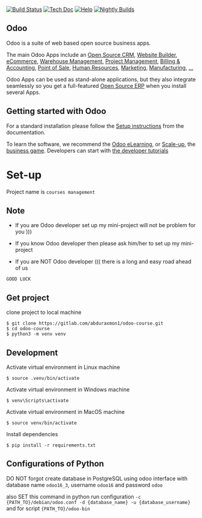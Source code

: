 [![Build Status](https://runbot.odoo.com/runbot/badge/flat/1/master.svg)](https://runbot.odoo.com/runbot)
[![Tech Doc](https://img.shields.io/badge/master-docs-875A7B.svg?style=flat&colorA=8F8F8F)](https://www.odoo.com/documentation/16.0)
[![Help](https://img.shields.io/badge/master-help-875A7B.svg?style=flat&colorA=8F8F8F)](https://www.odoo.com/forum/help-1)
[![Nightly Builds](https://img.shields.io/badge/master-nightly-875A7B.svg?style=flat&colorA=8F8F8F)](https://nightly.odoo.com/)

Odoo
----

Odoo is a suite of web based open source business apps.

The main Odoo Apps include an <a href="https://www.odoo.com/page/crm">Open Source CRM</a>,
<a href="https://www.odoo.com/app/website">Website Builder</a>,
<a href="https://www.odoo.com/app/ecommerce">eCommerce</a>,
<a href="https://www.odoo.com/app/inventory">Warehouse Management</a>,
<a href="https://www.odoo.com/app/project">Project Management</a>,
<a href="https://www.odoo.com/app/accounting">Billing &amp; Accounting</a>,
<a href="https://www.odoo.com/app/point-of-sale-shop">Point of Sale</a>,
<a href="https://www.odoo.com/app/employees">Human Resources</a>,
<a href="https://www.odoo.com/app/social-marketing">Marketing</a>,
<a href="https://www.odoo.com/app/manufacturing">Manufacturing</a>,
<a href="https://www.odoo.com/">...</a>

Odoo Apps can be used as stand-alone applications, but they also integrate seamlessly so you get
a full-featured <a href="https://www.odoo.com">Open Source ERP</a> when you install several Apps.

Getting started with Odoo
-------------------------

For a standard installation please follow
the <a href="https://www.odoo.com/documentation/16.0/administration/install/install.html">Setup instructions</a>
from the documentation.

To learn the software, we recommend the <a href="https://www.odoo.com/slides">Odoo eLearning</a>,
or <a href="https://www.odoo.com/page/scale-up-business-game">Scale-up</a>,
the <a href="https://www.odoo.com/page/scale-up-business-game">business game</a>. Developers can start
with <a href="https://www.odoo.com/documentation/16.0/developer/howtos.html">the developer tutorials</a>

# Set-up

Project name is `courses management`

## Note

* If you are Odoo developer set up my mini-project will not be problem for you )))

* If you know Odoo developer then please ask him/her to set up my mini-project

* If you are NOT Odoo developer ((( there is a long and easy road ahead of us

`GOOD LUCK`

## Get project

clone project to local machine

```shell
$ git clone https://gitlab.com/abduraxmon1/odoo-course.git
$ cd odoo-course
$ python3 -m venv venv
```

## Development

Activate virtual environment in Linux machine

```shell
$ source .venv/bin/activate
```

Activate virtual environment in Windows machine

```shell
$ venv\Scripts\activate
```

Activate virtual environment in MacOS machine

```shell
$ source venv/bin/activate
```

Install dependencies

```shell
$ pip install -r requirements.txt
```

## Configurations of Python

DO NOT forgot create database in PostgreSQL using odoo interface with database name `odoo16_3`, username `odoo16` and
password `odoo`

also SET this command in python run
configuration `-c {PATH_TO}/debian/odoo.conf -d {database_name} -u {database_username}` and for
script `{PATH_TO}/odoo-bin`
